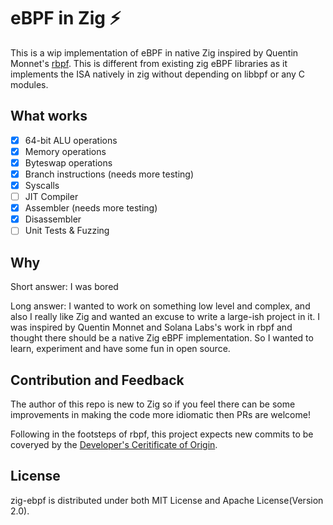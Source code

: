# eBPF in Zig ⚡️

This is a wip implementation of eBPF in native Zig inspired by Quentin Monnet's [rbpf](https://github.com/qmonnet/rbpf/). This is different from existing zig eBPF libraries as it implements the ISA natively in zig without depending on libbpf or any C modules.

## What works
- [x] 64-bit ALU operations
- [x] Memory operations
- [x] Byteswap operations
- [x] Branch instructions (needs more testing)
- [x] Syscalls
- [ ] JIT Compiler
- [x] Assembler (needs more testing)
- [x] Disassembler
- [ ] Unit Tests & Fuzzing

## Why
Short answer: I was bored

Long answer: I wanted to work on something low level and complex, and also I really like Zig and wanted an excuse to write a large-ish project in it. I was inspired by Quentin Monnet and Solana Labs's work in rbpf and thought there should be a native Zig eBPF implementation. So I wanted to learn, experiment and have some fun in open source.

## Contribution and Feedback
The author of this repo is new to Zig so if you feel there can be some improvements in making the code more idiomatic then PRs are welcome!

Following in the footsteps of rbpf, this project expects new commits to be coveryed by the [Developer's Ceritificate of Origin](https://wiki.linuxfoundation.org/dco).

## License
zig-ebpf is distributed under both MIT License and Apache License(Version 2.0).


